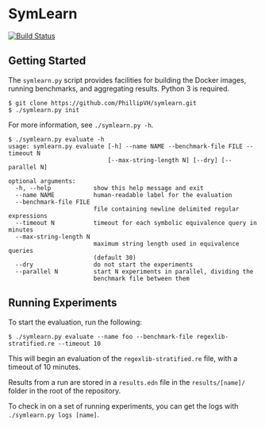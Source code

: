 # SymLearn

[![Build Status](https://travis-ci.com/PhillipVH/symlearn.svg?token=v9TxturJsxPzarfynxN2&branch=master)](https://travis-ci.com/PhillipVH/symlearn)

## Getting Started
The `symlearn.py` script provides facilities for building the Docker images, running benchmarks, and aggregating results.
Python 3 is required.
```
$ git clone https://github.com/PhillipVH/symlearn.git
$ ./symlearn.py init
```

For more information, see `./symlearn.py -h`.

```
$ ./symlearn.py evaluate -h
usage: symlearn.py evaluate [-h] --name NAME --benchmark-file FILE --timeout N
                            [--max-string-length N] [--dry] [--parallel N]

optional arguments:
  -h, --help            show this help message and exit
  --name NAME           human-readable label for the evaluation
  --benchmark-file FILE
                        file containing newline delimited regular expressions
  --timeout N           timeout for each symbolic equivalence query in minutes
  --max-string-length N
                        maximum string length used in equivalence queries
                        (default 30)
  --dry                 do not start the experiments
  --parallel N          start N experiments in parallel, dividing the
                        benchmark file between them
```
## Running Experiments
To start the evaluation, run the following:
```
$ ./symlearn.py evaluate --name foo --benchmark-file regexlib-stratified.re --timeout 10
```
This will begin an evaluation of the `regexlib-stratified.re` file, with a timeout of 10 minutes.

Results from a run are stored in a `results.edn` file in the `results/[name]/` folder in the root of the repository.

To check in on a set of running experiments, you can get the logs with `./symlearn.py logs [name]`.
